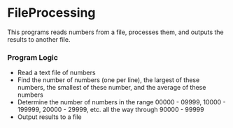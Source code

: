 # FileProcessing

This programs reads numbers from a file, processes them, and outputs the results to another file.

### Program Logic
- Read a text file of numbers
- Find the number of numbers (one per line), the largest of these numbers, the smallest of these number, and the average of these numbers
- Determine the number of numbers in the range 00000 - 09999, 10000 - 199999, 20000 - 29999, etc. all the way through 90000 - 99999
- Output results to a file
